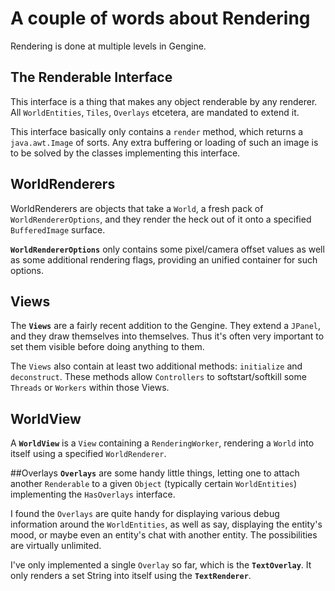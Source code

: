 # A couple of words about Rendering
Rendering is done at multiple levels in Gengine.

## The Renderable Interface
This interface is a thing that makes any object renderable by any renderer.
All `WorldEntities`, `Tiles`, `Overlays` etcetera, are mandated to extend it.

This interface basically only contains a `render` method, which returns a
`java.awt.Image` of sorts. Any extra buffering or loading of such an image
is to be solved by the classes implementing this interface.

## WorldRenderers
WorldRenderers are objects that take a `World`, a fresh pack of `WorldRendererOptions`,
and they render the heck out of it onto a specified `BufferedImage` surface.

**`WorldRendererOptions`** only contains some pixel/camera offset values
as well as some additional rendering flags, providing an unified container
for such options.

## Views
The **`Views`** are a fairly recent addition to the Gengine. They extend a `JPanel`,
and they draw themselves into themselves. Thus it's often very important to
set them visible before doing anything to them.

The `Views` also contain at least two additional methods: `initialize` and `deconstruct`.
These methods allow `Controllers` to softstart/softkill some `Threads` or `Workers`
within those Views.

## WorldView
A **`WorldView`** is a `View` containing a `RenderingWorker`, rendering a
`World` into itself using a specified `WorldRenderer`.

##Overlays
**`Overlays`** are some handy little things, letting one to attach another `Renderable`
to a given `Object` (typically certain `WorldEntities`) implementing the `HasOverlays`
interface.

I found the `Overlays` are quite handy for displaying various debug information around
the `WorldEntities`, as well as say, displaying the entity's mood, or maybe even an
entity's chat with another entity. The possibilities are virtually unlimited.

I've only implemented a single `Overlay` so far, which is the **`TextOverlay`**.
It only renders a set String into itself using the **`TextRenderer`**.